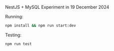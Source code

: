 NestJS + MySQL
Experiment in 19 December 2024

Running:

```bash
npm install && npm run start:dev
```

Testing:

```bash
npm run test
```

